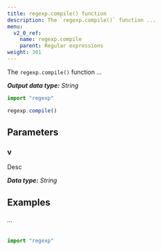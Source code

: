 ```yaml
---
title: regexp.compile() function
description: The `regexp.compile()` function ...
menu:
  v2_0_ref:
    name: regexp.compile
    parent: Regular expressions
weight: 301
---
```


The `regexp.compile()` function ...

_**Output data type:** String_

```js
import "regexp"

regexp.compile()
```

## Parameters

### v
Desc

_**Data type:** String_

## Examples

###### ...
```js
import "regexp"

```

